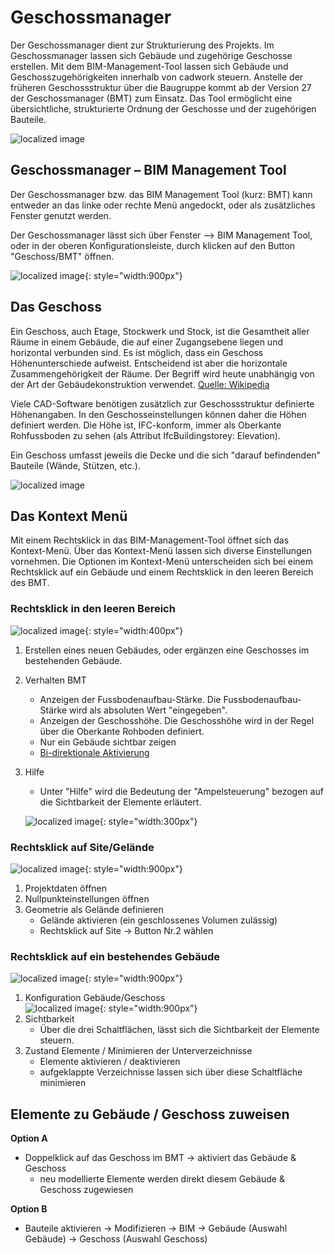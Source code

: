 # Geschossmanager

Der Geschossmanager dient zur Strukturierung des Projekts. Im Geschossmanager lassen sich Gebäude und zugehörige Geschosse erstellen. 
Mit dem BIM-Management-Tool lassen sich Gebäude und Geschosszugehörigkeiten innerhalb von cadwork steuern. Anstelle der früheren Geschossstruktur über die Baugruppe kommt ab der Version 27 der Geschossmanager (BMT) zum Einsatz. 
Das Tool ermöglicht eine übersichtliche, strukturierte Ordnung der Geschosse und der zugehörigen Bauteile. 


![localized image](../img/struct.png)

## Geschossmanager – BIM Management Tool <br>
Der Geschossmanager bzw. das BIM Management Tool (kurz: BMT) kann entweder an das linke oder 
rechte Menü angedockt, oder als zusätzliches Fenster genutzt werden.

Der Geschossmanager lässt sich über Fenster --> BIM Management Tool, oder in der oberen Konfigurationsleiste, durch klicken auf den Button "Geschoss/BMT" öffnen.

![localized image](../img/bmt.gif){: style="width:900px"}

## Das Geschoss
Ein Geschoss, auch Etage, Stockwerk und Stock, ist die Gesamtheit aller Räume in einem Gebäude, die auf einer Zugangsebene liegen und horizontal verbunden sind. Es ist möglich, dass ein Geschoss Höhenunterschiede aufweist. Entscheidend ist aber die horizontale Zusammengehörigkeit der Räume. Der Begriff wird heute unabhängig von der Art der Gebäudekonstruktion verwendet. [Quelle: Wikipedia](https://de.wikipedia.org/wiki/Geschoss_(Architektur))

Viele CAD-Software benötigen zusätzlich zur Geschossstruktur definierte Höhenangaben. In den Geschosseinstellungen können daher die Höhen definiert werden. 
Die Höhe ist, IFC-konform, immer als Oberkante Rohfussboden zu sehen (als Attribut IfcBuildingstorey: Elevation).

Ein Geschoss umfasst jeweils die Decke und die sich "darauf befindenden" Bauteile (Wände, Stützen, etc.). 

![localized image](../img/storey_cw.png "https://standards.buildingsmart.org/IFC/RELEASE/IFC4/ADD2_TC1/HTML/link/ifcbuildingstorey.htm")


## Das Kontext Menü
Mit einem Rechtsklick in das BIM-Management-Tool öffnet sich das Kontext-Menü.
Über das Kontext-Menü lassen sich diverse Einstellungen vornehmen. Die Optionen im Kontext-Menü unterscheiden sich bei einem Rechtsklick auf ein Gebäude und einem Rechtsklick in den leeren Bereich des BMT.

### Rechtsklick in den leeren Bereich

![localized image](../img/new_bldg.png){: style="width:400px"}

1. Erstellen eines neuen Gebäudes, oder ergänzen eine Geschosses im bestehenden Gebäude. 
2. Verhalten BMT
    * Anzeigen der Fussbodenaufbau-Stärke. Die Fussbodenaufbau-Stärke wird als absoluten Wert "eingegeben". 
    * Anzeigen der Geschosshöhe. Die Geschosshöhe wird in der Regel über die Oberkante Rohboden definiert. 
    * Nur ein Gebäude sichtbar zeigen
    * [Bi-direktionale Aktivierung](../1.Import/import.de.md#bi-direktionale-aktivierung)
3. Hilfe <br>
    * Unter "Hilfe" wird die Bedeutung der "Ampelsteuerung" bezogen auf die Sichtbarkeit der Elemente erläutert. 

    ![localized image](../img/de/help.png){: style="width:300px"}

### Rechtsklick auf Site/Gelände
![localized image](../img/de/storey_context.png){: style="width:900px"}

1. Projektdaten öffnen
2. Nullpunkteinstellungen öffnen
3. Geometrie als Gelände definieren
    * Gelände aktivieren (ein geschlossenes Volumen zulässig)
    * Rechtsklick auf Site -> Button Nr.2 wählen

### Rechtsklick auf ein bestehendes Gebäude
![localized image](../img/de/bld_context.png){: style="width:900px"}


1. Konfiguration Gebäude/Geschoss <br>
![localized image](../img/storey.gif){: style="width:900px"}
2. Sichtbarkeit
    * Über die drei Schaltflächen, lässt sich die Sichtbarkeit der Elemente steuern. 
3. Zustand Elemente / Minimieren der Unterverzeichnisse
    * Elemente aktivieren / deaktivieren
    * aufgeklappte Verzeichnisse lassen sich über diese Schaltfläche minimieren


## Elemente zu Gebäude / Geschoss zuweisen

**Option A**

* Doppelklick auf das Geschoss im BMT -> aktiviert das Gebäude & Geschoss
    * neu modellierte Elemente werden direkt diesem Gebäude & Geschoss zugewiesen

**Option B**

* Bauteile aktivieren -> Modifizieren -> BIM -> Gebäude (Auswahl Gebäude) -> Geschoss (Auswahl Geschoss)


